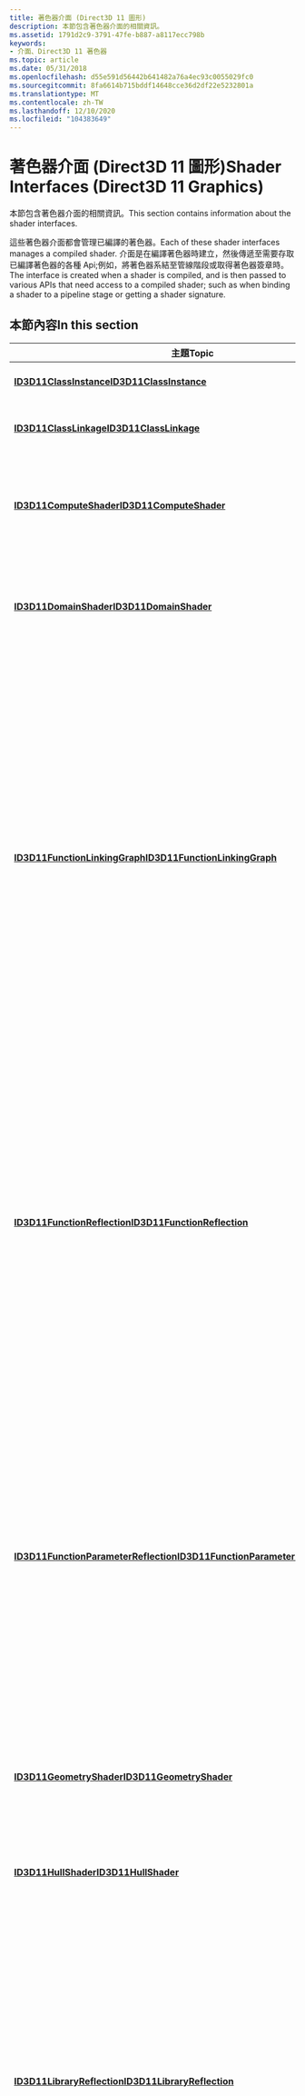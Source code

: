 ```yaml
---
title: 著色器介面 (Direct3D 11 圖形)
description: 本節包含著色器介面的相關資訊。
ms.assetid: 1791d2c9-3791-47fe-b887-a8117ecc798b
keywords:
- 介面、Direct3D 11 著色器
ms.topic: article
ms.date: 05/31/2018
ms.openlocfilehash: d55e591d56442b641482a76a4ec93c0055029fc0
ms.sourcegitcommit: 8fa6614b715bddf14648cce36d2df22e5232801a
ms.translationtype: MT
ms.contentlocale: zh-TW
ms.lasthandoff: 12/10/2020
ms.locfileid: "104383649"
---
```

# <a name="shader-interfaces-direct3d-11-graphics"></a><span data-ttu-id="a2853-104">著色器介面 (Direct3D 11 圖形)</span><span class="sxs-lookup"><span data-stu-id="a2853-104">Shader Interfaces (Direct3D 11 Graphics)</span></span>

<span data-ttu-id="a2853-105">本節包含著色器介面的相關資訊。</span><span class="sxs-lookup"><span data-stu-id="a2853-105">This section contains information about the shader interfaces.</span></span>

<span data-ttu-id="a2853-106">這些著色器介面都會管理已編譯的著色器。</span><span class="sxs-lookup"><span data-stu-id="a2853-106">Each of these shader interfaces manages a compiled shader.</span></span> <span data-ttu-id="a2853-107">介面是在編譯著色器時建立，然後傳遞至需要存取已編譯著色器的各種 Api;例如，將著色器系結至管線階段或取得著色器簽章時。</span><span class="sxs-lookup"><span data-stu-id="a2853-107">The interface is created when a shader is compiled, and is then passed to various APIs that need access to a compiled shader; such as when binding a shader to a pipeline stage or getting a shader signature.</span></span>


## <a name="in-this-section"></a><span data-ttu-id="a2853-108">本節內容</span><span class="sxs-lookup"><span data-stu-id="a2853-108">In this section</span></span>



<table>
<colgroup>
<col style="width: 50%" />
<col style="width: 50%" />
</colgroup>
<thead>
<tr class="header">
<th><span data-ttu-id="a2853-109">主題</span><span class="sxs-lookup"><span data-stu-id="a2853-109">Topic</span></span></th>
<th><span data-ttu-id="a2853-110">描述</span><span class="sxs-lookup"><span data-stu-id="a2853-110">Description</span></span></th>
</tr>
</thead>
<tbody>
<tr class="odd">
<td><span data-ttu-id="a2853-111"><a href="/windows/desktop/api/D3D11/nn-d3d11-id3d11classinstance"><strong>ID3D11ClassInstance</strong></a></span><span class="sxs-lookup"><span data-stu-id="a2853-111"><a href="/windows/desktop/api/D3D11/nn-d3d11-id3d11classinstance"><strong>ID3D11ClassInstance</strong></a></span></span><br/></td>
<td><span data-ttu-id="a2853-112">此介面會封裝 HLSL 類別。</span><span class="sxs-lookup"><span data-stu-id="a2853-112">This interface encapsulates an HLSL class.</span></span><br/></td>
</tr>
<tr class="even">
<td><span data-ttu-id="a2853-113"><a href="/windows/desktop/api/D3D11/nn-d3d11-id3d11classlinkage"><strong>ID3D11ClassLinkage</strong></a></span><span class="sxs-lookup"><span data-stu-id="a2853-113"><a href="/windows/desktop/api/D3D11/nn-d3d11-id3d11classlinkage"><strong>ID3D11ClassLinkage</strong></a></span></span><br/></td>
<td><span data-ttu-id="a2853-114">此介面會封裝 HLSL 動態連結。</span><span class="sxs-lookup"><span data-stu-id="a2853-114">This interface encapsulates an HLSL dynamic linkage.</span></span><br/></td>
</tr>
<tr class="odd">
<td><span data-ttu-id="a2853-115"><a href="/windows/desktop/api/d3d11/nn-d3d11-id3d11computeshader"><strong>ID3D11ComputeShader</strong></a></span><span class="sxs-lookup"><span data-stu-id="a2853-115"><a href="/windows/desktop/api/d3d11/nn-d3d11-id3d11computeshader"><strong>ID3D11ComputeShader</strong></a></span></span><br/></td>
<td><span data-ttu-id="a2853-116">計算著色器介面會管理可執行程式， (可控制計算著色器階段的計算著色器) 。</span><span class="sxs-lookup"><span data-stu-id="a2853-116">A compute-shader interface manages an executable program (a compute shader) that controls the compute-shader stage.</span></span><br/></td>
</tr>
<tr class="even">
<td><span data-ttu-id="a2853-117"><a href="/windows/desktop/api/d3d11/nn-d3d11-id3d11domainshader"><strong>ID3D11DomainShader</strong></a></span><span class="sxs-lookup"><span data-stu-id="a2853-117"><a href="/windows/desktop/api/d3d11/nn-d3d11-id3d11domainshader"><strong>ID3D11DomainShader</strong></a></span></span><br/></td>
<td><span data-ttu-id="a2853-118">網域著色器介面會管理可執行程式， (可控制網域著色器階段的網域著色器) 。</span><span class="sxs-lookup"><span data-stu-id="a2853-118">A domain-shader interface manages an executable program (a domain shader) that controls the domain-shader stage.</span></span><br/></td>
</tr>
<tr class="odd">
<td><span data-ttu-id="a2853-119"><a href="/windows/desktop/api/D3D11Shader/nn-d3d11shader-id3d11functionlinkinggraph"><strong>ID3D11FunctionLinkingGraph</strong></a></span><span class="sxs-lookup"><span data-stu-id="a2853-119"><a href="/windows/desktop/api/D3D11Shader/nn-d3d11shader-id3d11functionlinkinggraph"><strong>ID3D11FunctionLinkingGraph</strong></a></span></span><br/></td>
<td><span data-ttu-id="a2853-120">函式連結-圖形介面是用來建立著色器，其中包含一系列將值傳遞給彼此的先行編譯函式呼叫。</span><span class="sxs-lookup"><span data-stu-id="a2853-120">A function-linking-graph interface is used for constructing shaders that consist of a sequence of precompiled function calls that pass values to each other.</span></span> <br/>
<blockquote>
[!Note]<br />
<span data-ttu-id="a2853-121">此介面是 HLSL 著色器連結技術的一部分，可讓您在所有 Direct3D 11 平臺上用來建立先行編譯的 HLSL 函式、將它們封裝成程式庫，並在執行時間將它們連結到完整的著色器。</span><span class="sxs-lookup"><span data-stu-id="a2853-121">This interface is part of the HLSL shader linking technology that you can use on all Direct3D 11 platforms to create precompiled HLSL functions, package them into libraries, and link them into full shaders at run time.</span></span>
</blockquote>
<br/></td>
</tr>
<tr class="even">
<td><span data-ttu-id="a2853-122"><a href="/windows/desktop/api/D3D11Shader/nn-d3d11shader-id3d11functionreflection"><strong>ID3D11FunctionReflection</strong></a></span><span class="sxs-lookup"><span data-stu-id="a2853-122"><a href="/windows/desktop/api/D3D11Shader/nn-d3d11shader-id3d11functionreflection"><strong>ID3D11FunctionReflection</strong></a></span></span><br/></td>
<td><span data-ttu-id="a2853-123">函數反映介面會存取函式資訊。</span><span class="sxs-lookup"><span data-stu-id="a2853-123">A function-reflection interface accesses function info.</span></span> <br/>
<blockquote>
[!Note]<br />
<span data-ttu-id="a2853-124">此介面是 HLSL 著色器連結技術的一部分，可讓您在所有 Direct3D 11 平臺上用來建立先行編譯的 HLSL 函式、將它們封裝成程式庫，並在執行時間將它們連結到完整的著色器。</span><span class="sxs-lookup"><span data-stu-id="a2853-124">This interface is part of the HLSL shader linking technology that you can use on all Direct3D 11 platforms to create precompiled HLSL functions, package them into libraries, and link them into full shaders at run time.</span></span>
</blockquote>
<br/></td>
</tr>
<tr class="odd">
<td><span data-ttu-id="a2853-125"><a href="/windows/desktop/api/D3D11Shader/nn-d3d11shader-id3d11functionparameterreflection"><strong>ID3D11FunctionParameterReflection</strong></a></span><span class="sxs-lookup"><span data-stu-id="a2853-125"><a href="/windows/desktop/api/D3D11Shader/nn-d3d11shader-id3d11functionparameterreflection"><strong>ID3D11FunctionParameterReflection</strong></a></span></span><br/></td>
<td><span data-ttu-id="a2853-126">函數參數反映介面會存取函式參數資訊。</span><span class="sxs-lookup"><span data-stu-id="a2853-126">A function-parameter-reflection interface accesses function-parameter info.</span></span> <br/>
<blockquote>
[!Note]<br />
<span data-ttu-id="a2853-127">此介面是 HLSL 著色器連結技術的一部分，可讓您在所有 Direct3D 11 平臺上用來建立先行編譯的 HLSL 函式、將它們封裝成程式庫，並在執行時間將它們連結到完整的著色器。</span><span class="sxs-lookup"><span data-stu-id="a2853-127">This interface is part of the HLSL shader linking technology that you can use on all Direct3D 11 platforms to create precompiled HLSL functions, package them into libraries, and link them into full shaders at run time.</span></span>
</blockquote>
<br/></td>
</tr>
<tr class="even">
<td><span data-ttu-id="a2853-128"><a href="/windows/desktop/api/d3d11/nn-d3d11-id3d11geometryshader"><strong>ID3D11GeometryShader</strong></a></span><span class="sxs-lookup"><span data-stu-id="a2853-128"><a href="/windows/desktop/api/d3d11/nn-d3d11-id3d11geometryshader"><strong>ID3D11GeometryShader</strong></a></span></span><br/></td>
<td><span data-ttu-id="a2853-129">幾何著色器介面會管理可執行程式 (幾何著色器) ，可控制幾何著色器階段。</span><span class="sxs-lookup"><span data-stu-id="a2853-129">A geometry-shader interface manages an executable program (a geometry shader) that controls the geometry-shader stage.</span></span><br/></td>
</tr>
<tr class="odd">
<td><span data-ttu-id="a2853-130"><a href="/windows/desktop/api/d3d11/nn-d3d11-id3d11hullshader"><strong>ID3D11HullShader</strong></a></span><span class="sxs-lookup"><span data-stu-id="a2853-130"><a href="/windows/desktop/api/d3d11/nn-d3d11-id3d11hullshader"><strong>ID3D11HullShader</strong></a></span></span><br/></td>
<td><span data-ttu-id="a2853-131">輪廓著色器介面會管理可執行程式， (可控制輪廓著色器階段的輪廓著色器) 。</span><span class="sxs-lookup"><span data-stu-id="a2853-131">A hull-shader interface manages an executable program (a hull shader) that controls the hull-shader stage.</span></span><br/></td>
</tr>
<tr class="even">
<td><span data-ttu-id="a2853-132"><a href="/windows/desktop/api/D3D11Shader/nn-d3d11shader-id3d11libraryreflection"><strong>ID3D11LibraryReflection</strong></a></span><span class="sxs-lookup"><span data-stu-id="a2853-132"><a href="/windows/desktop/api/D3D11Shader/nn-d3d11shader-id3d11libraryreflection"><strong>ID3D11LibraryReflection</strong></a></span></span><br/></td>
<td><span data-ttu-id="a2853-133">程式庫反映介面會存取程式庫資訊。</span><span class="sxs-lookup"><span data-stu-id="a2853-133">A library-reflection interface accesses library info.</span></span> <br/>
<blockquote>
[!Note]<br />
<span data-ttu-id="a2853-134">此介面是 HLSL 著色器連結技術的一部分，可讓您在所有 Direct3D 11 平臺上用來建立先行編譯的 HLSL 函式、將它們封裝成程式庫，並在執行時間將它們連結到完整的著色器。</span><span class="sxs-lookup"><span data-stu-id="a2853-134">This interface is part of the HLSL shader linking technology that you can use on all Direct3D 11 platforms to create precompiled HLSL functions, package them into libraries, and link them into full shaders at run time.</span></span>
</blockquote>
<br/></td>
</tr>
<tr class="odd">
<td><span data-ttu-id="a2853-135"><a href="/windows/desktop/api/D3D11Shader/nn-d3d11shader-id3d11linker"><strong>ID3D11Linker</strong></a></span><span class="sxs-lookup"><span data-stu-id="a2853-135"><a href="/windows/desktop/api/D3D11Shader/nn-d3d11shader-id3d11linker"><strong>ID3D11Linker</strong></a></span></span><br/></td>
<td><span data-ttu-id="a2853-136">連結器介面可用來連結著色器模組。</span><span class="sxs-lookup"><span data-stu-id="a2853-136">A linker interface is used to link a shader module.</span></span> <br/>
<blockquote>
[!Note]<br />
<span data-ttu-id="a2853-137">此介面是 HLSL 著色器連結技術的一部分，可讓您在所有 Direct3D 11 平臺上用來建立先行編譯的 HLSL 函式、將它們封裝成程式庫，並在執行時間將它們連結到完整的著色器。</span><span class="sxs-lookup"><span data-stu-id="a2853-137">This interface is part of the HLSL shader linking technology that you can use on all Direct3D 11 platforms to create precompiled HLSL functions, package them into libraries, and link them into full shaders at run time.</span></span>
</blockquote>
<br/></td>
</tr>
<tr class="even">
<td><span data-ttu-id="a2853-138"><a href="/windows/desktop/api/D3D11Shader/nn-d3d11shader-id3d11linkingnode"><strong>ID3D11LinkingNode</strong></a></span><span class="sxs-lookup"><span data-stu-id="a2853-138"><a href="/windows/desktop/api/D3D11Shader/nn-d3d11shader-id3d11linkingnode"><strong>ID3D11LinkingNode</strong></a></span></span><br/></td>
<td><span data-ttu-id="a2853-139">連結節點介面用於著色器連結。</span><span class="sxs-lookup"><span data-stu-id="a2853-139">A linking-node interface is used for shader linking.</span></span> <br/>
<blockquote>
[!Note]<br />
<span data-ttu-id="a2853-140">此介面是 HLSL 著色器連結技術的一部分，可讓您在所有 Direct3D 11 平臺上用來建立先行編譯的 HLSL 函式、將它們封裝成程式庫，並在執行時間將它們連結到完整的著色器。</span><span class="sxs-lookup"><span data-stu-id="a2853-140">This interface is part of the HLSL shader linking technology that you can use on all Direct3D 11 platforms to create precompiled HLSL functions, package them into libraries, and link them into full shaders at run time.</span></span>
</blockquote>
<br/></td>
</tr>
<tr class="odd">
<td><span data-ttu-id="a2853-141"><a href="/windows/desktop/api/D3D11Shader/nn-d3d11shader-id3d11module"><strong>ID3D11Module</strong></a></span><span class="sxs-lookup"><span data-stu-id="a2853-141"><a href="/windows/desktop/api/D3D11Shader/nn-d3d11shader-id3d11module"><strong>ID3D11Module</strong></a></span></span><br/></td>
<td><span data-ttu-id="a2853-142">模組介面會建立用於資源重新系結的模組實例。</span><span class="sxs-lookup"><span data-stu-id="a2853-142">A module interface creates an instance of a module that is used for resource rebinding.</span></span> <br/>
<blockquote>
[!Note]<br />
<span data-ttu-id="a2853-143">此介面是 HLSL 著色器連結技術的一部分，可讓您在所有 Direct3D 11 平臺上用來建立先行編譯的 HLSL 函式、將它們封裝成程式庫，並在執行時間將它們連結到完整的著色器。</span><span class="sxs-lookup"><span data-stu-id="a2853-143">This interface is part of the HLSL shader linking technology that you can use on all Direct3D 11 platforms to create precompiled HLSL functions, package them into libraries, and link them into full shaders at run time.</span></span>
</blockquote>
<br/></td>
</tr>
<tr class="even">
<td><span data-ttu-id="a2853-144"><a href="/windows/desktop/api/D3D11Shader/nn-d3d11shader-id3d11moduleinstance"><strong>ID3D11ModuleInstance</strong></a></span><span class="sxs-lookup"><span data-stu-id="a2853-144"><a href="/windows/desktop/api/D3D11Shader/nn-d3d11shader-id3d11moduleinstance"><strong>ID3D11ModuleInstance</strong></a></span></span><br/></td>
<td><span data-ttu-id="a2853-145">模組實例介面是用來重新系結資源。</span><span class="sxs-lookup"><span data-stu-id="a2853-145">A module-instance interface is used for resource rebinding.</span></span> <br/>
<blockquote>
[!Note]<br />
<span data-ttu-id="a2853-146">此介面是 HLSL 著色器連結技術的一部分，可讓您在所有 Direct3D 11 平臺上用來建立先行編譯的 HLSL 函式、將它們封裝成程式庫，並在執行時間將它們連結到完整的著色器。</span><span class="sxs-lookup"><span data-stu-id="a2853-146">This interface is part of the HLSL shader linking technology that you can use on all Direct3D 11 platforms to create precompiled HLSL functions, package them into libraries, and link them into full shaders at run time.</span></span>
</blockquote>
<br/></td>
</tr>
<tr class="odd">
<td><span data-ttu-id="a2853-147"><a href="/windows/desktop/api/d3d11/nn-d3d11-id3d11pixelshader"><strong>ID3D11PixelShader</strong></a></span><span class="sxs-lookup"><span data-stu-id="a2853-147"><a href="/windows/desktop/api/d3d11/nn-d3d11-id3d11pixelshader"><strong>ID3D11PixelShader</strong></a></span></span><br/></td>
<td><span data-ttu-id="a2853-148">圖元著色器介面會管理可執行程式， (可控制圖元著色器階段的圖元著色器) 。</span><span class="sxs-lookup"><span data-stu-id="a2853-148">A pixel-shader interface manages an executable program (a pixel shader) that controls the pixel-shader stage.</span></span><br/></td>
</tr>
<tr class="even">
<td><span data-ttu-id="a2853-149"><a href="/windows/desktop/api/D3D11Shader/nn-d3d11shader-id3d11shaderreflection"><strong>ID3D11ShaderReflection</strong></a></span><span class="sxs-lookup"><span data-stu-id="a2853-149"><a href="/windows/desktop/api/D3D11Shader/nn-d3d11shader-id3d11shaderreflection"><strong>ID3D11ShaderReflection</strong></a></span></span><br/></td>
<td><span data-ttu-id="a2853-150">著色器反映介面會存取著色器資訊。</span><span class="sxs-lookup"><span data-stu-id="a2853-150">A shader-reflection interface accesses shader information.</span></span><br/></td>
</tr>
<tr class="odd">
<td><span data-ttu-id="a2853-151"><a href="/windows/desktop/api/D3D11Shader/nn-d3d11shader-id3d11shaderreflectionconstantbuffer"><strong>ID3D11ShaderReflectionConstantBuffer</strong></a></span><span class="sxs-lookup"><span data-stu-id="a2853-151"><a href="/windows/desktop/api/D3D11Shader/nn-d3d11shader-id3d11shaderreflectionconstantbuffer"><strong>ID3D11ShaderReflectionConstantBuffer</strong></a></span></span><br/></td>
<td><span data-ttu-id="a2853-152">此著色器反映介面可提供常數緩衝區的存取權。</span><span class="sxs-lookup"><span data-stu-id="a2853-152">This shader-reflection interface provides access to a constant buffer.</span></span><br/></td>
</tr>
<tr class="even">
<td><span data-ttu-id="a2853-153"><a href="/windows/desktop/api/D3D11Shader/nn-d3d11shader-id3d11shaderreflectiontype"><strong>ID3D11ShaderReflectionType</strong></a></span><span class="sxs-lookup"><span data-stu-id="a2853-153"><a href="/windows/desktop/api/D3D11Shader/nn-d3d11shader-id3d11shaderreflectiontype"><strong>ID3D11ShaderReflectionType</strong></a></span></span><br/></td>
<td><span data-ttu-id="a2853-154">此著色器反映介面可提供變數類型的存取。</span><span class="sxs-lookup"><span data-stu-id="a2853-154">This shader-reflection interface provides access to variable type.</span></span><br/></td>
</tr>
<tr class="odd">
<td><span data-ttu-id="a2853-155"><a href="/windows/desktop/api/D3D11Shader/nn-d3d11shader-id3d11shaderreflectionvariable"><strong>ID3D11ShaderReflectionVariable</strong></a></span><span class="sxs-lookup"><span data-stu-id="a2853-155"><a href="/windows/desktop/api/D3D11Shader/nn-d3d11shader-id3d11shaderreflectionvariable"><strong>ID3D11ShaderReflectionVariable</strong></a></span></span><br/></td>
<td><span data-ttu-id="a2853-156">此著色器反映介面可提供變數的存取權。</span><span class="sxs-lookup"><span data-stu-id="a2853-156">This shader-reflection interface provides access to a variable.</span></span><br/></td>
</tr>
<tr class="even">
<td><span data-ttu-id="a2853-157"><a href="/windows/desktop/api/D3D11ShaderTracing/nn-d3d11shadertracing-id3d11shadertrace"><strong>ID3D11ShaderTrace</strong></a></span><span class="sxs-lookup"><span data-stu-id="a2853-157"><a href="/windows/desktop/api/D3D11ShaderTracing/nn-d3d11shadertracing-id3d11shadertrace"><strong>ID3D11ShaderTrace</strong></a></span></span><br/></td>
<td><span data-ttu-id="a2853-158"><a href="/windows/desktop/api/D3D11ShaderTracing/nn-d3d11shadertracing-id3d11shadertrace"><strong>ID3D11ShaderTrace</strong></a>介面會實方法來取得著色器執行的追蹤。</span><span class="sxs-lookup"><span data-stu-id="a2853-158">An <a href="/windows/desktop/api/D3D11ShaderTracing/nn-d3d11shadertracing-id3d11shadertrace"><strong>ID3D11ShaderTrace</strong></a> interface implements methods for obtaining traces of shader executions.</span></span><br/></td>
</tr>
<tr class="odd">
<td><span data-ttu-id="a2853-159"><a href="/windows/desktop/api/D3D11ShaderTracing/nn-d3d11shadertracing-id3d11shadertracefactory"><strong>ID3D11ShaderTraceFactory</strong></a></span><span class="sxs-lookup"><span data-stu-id="a2853-159"><a href="/windows/desktop/api/D3D11ShaderTracing/nn-d3d11shadertracing-id3d11shadertracefactory"><strong>ID3D11ShaderTraceFactory</strong></a></span></span><br/></td>
<td><span data-ttu-id="a2853-160"><a href="/windows/desktop/api/D3D11ShaderTracing/nn-d3d11shadertracing-id3d11shadertracefactory"><strong>ID3D11ShaderTraceFactory</strong></a>介面會實作為產生著色器追蹤資訊物件的方法。</span><span class="sxs-lookup"><span data-stu-id="a2853-160">An <a href="/windows/desktop/api/D3D11ShaderTracing/nn-d3d11shadertracing-id3d11shadertracefactory"><strong>ID3D11ShaderTraceFactory</strong></a> interface implements a method for generating shader trace information objects.</span></span><br/></td>
</tr>
<tr class="even">
<td><span data-ttu-id="a2853-161"><a href="/windows/desktop/api/d3d11/nn-d3d11-id3d11vertexshader"><strong>ID3D11VertexShader</strong></a></span><span class="sxs-lookup"><span data-stu-id="a2853-161"><a href="/windows/desktop/api/d3d11/nn-d3d11-id3d11vertexshader"><strong>ID3D11VertexShader</strong></a></span></span><br/></td>
<td><span data-ttu-id="a2853-162">頂點著色器介面會管理可執行程式， (可控制頂點著色器階段的頂點著色器) 。</span><span class="sxs-lookup"><span data-stu-id="a2853-162">A vertex-shader interface manages an executable program (a vertex shader) that controls the vertex-shader stage.</span></span><br/></td>
</tr>
</tbody>
</table>



 

## <a name="related-topics"></a><span data-ttu-id="a2853-163">相關主題</span><span class="sxs-lookup"><span data-stu-id="a2853-163">Related topics</span></span>

<dl> <dt>

[<span data-ttu-id="a2853-164">著色器參考</span><span class="sxs-lookup"><span data-stu-id="a2853-164">Shader Reference</span></span>](d3d11-graphics-reference-d3d11-shader.md)
</dt> </dl>

 

